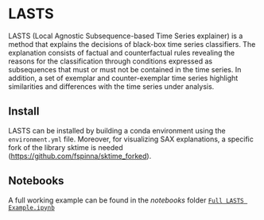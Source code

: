 # LASTS
LASTS (Local Agnostic Subsequence-based Time Series explainer) is a method that explains the decisions of black-box time series classifiers. 
The explanation consists of factual and counterfactual rules revealing the reasons for the classification through conditions expressed as subsequences that must or must not be contained in the time series. In addition, a set of exemplar and counter-exemplar time series highlight similarities and differences with the time series under analysis. 

## Install
LASTS can be installed by building a conda environment using the `environment.yml` file. Moreover, for visualizing SAX explanations, a specific fork of the library sktime is needed (https://github.com/fspinna/sktime_forked).

## Notebooks
A full working example can be found in the *notebooks* folder  [`Full LASTS Example.ipynb`](https://github.com/fspinna/LASTS_explainer/blob/main/notebooks/Full%20LASTS%20Example.ipynb)
